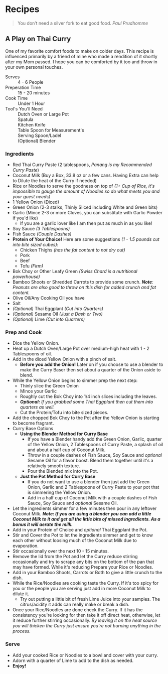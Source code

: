 # Recipes
> You don’t need a silver fork to eat good food. _Paul Prudhomme_

## A Play on Thai Curry

One of my favorite comfort foods to make on colder days. This recipe is influenced primarily by a friend of mine who made a rendition of it shortly after my Mom passed. I hope you can be comforted by it too and throw in your own personal touches.

<dl>
<dt>Serves</dt>
<dd>4 - 6 People</dd>
<dt>Preperation Time</dt>
<dd>15 - 20 minutes</dd>
<dt>Cook Time</dt>
<dd>Under 1 Hour</dd>
<dt>Tool's You'll Need</dt>
<dd>Dutch Oven or Large Pot</dd>
<dd>Spatula</dd>
<dd>Kitchen Knife</dd>
<dd>Table Spoon for Measurement's</dd>
<dd>Serving Spoon/Ladel</dd>
<dd>(Optional) Blender</dd>
</dl>

### Ingredients
- Red Thai Curry Paste (2 tablespoons, _Panang is my Recommended Curry Paste_)
- Coconut Milk (Buy a Box, 33.8 oz or a few cans. Having Extra can help to Dilute the heat of the Curry if needed)
- Rice or Noodles to serve the goodness on top of _(1+ Cup of Rice, it's impossible to gauge the amount of Noodles so do what meets you and your guest needs)_
- 1 Yellow Onion (Diced)
- Green Onion (2-3 stalks, Thinly Sliced including White and Green bits)
- Garlic (Mince 2-3 or more Cloves, you can substitute with Garlic Powder if you'd like)
  - If you are a garlic lover like I am then put as much in as you like!
- Soy Sauce _(3 Tablespoons)_
- Fish Sauce _(Couple Dashes)_
- **Protein of Your Choice!** Here are some suggestions _(1 - 1.5 pounds cut into bite sized cubes)_:
  - Chicken Thighs _(has the fat content to not dry out)_
  - Pork
  - Beef
  - Tofu _(Firm)_
- Bok Choy or Other Leafy Green _(Swiss Chard is a nutritional powerhouse)_
- Bamboo Shoots or Shredded Carrots to provide some crunch. _**Note**: Peanuts are also good to throw on this dish for added crunch and fat content._
- Olive Oil/Any Cooking Oil you have
- Salt
- _(Optional)_ Thai Eggplant _(Cut into Quarters)_
- _(Optional)_ Sesame Oil _(Just a Dash or Two)_
- _(Optional)_ Lime _(Cut into Quarters)_

### Prep and Cook
- Dice the Yellow Onion.
- Heat up a Dutch Oven/Large Pot over medium-high heat with 1 - 2 Tablespoons of oil.
- Add in the diced Yellow Onion with a pinch of salt.
  - **Before you add the Onion!** Later on if you choose to use a blender to make the Curry Baser then set about a quarter of the Onion aside to blend.
- While the Yellow Onion begins to simmer prep the next step:
  - Thinly slice the Green Onion
  - Mince your Garlic
  - Roughly cut the Bok Choy into 1/4 inch slices including the leaves.
  - _**Optional:** If you grabbed some Thai Eggplant then cut them into quarters as well._
  - Cut the Protein/Tofu into bite sized pieces.
- Add the chopped Bok Choy to the Pot after the Yellow Onion is starting to become fragrant.
- Curry Base Options
  - **Using the Blender Method for Curry Base**
    - If you have a Blender handy add the Green Onion, Garlic, quarter of the Yellow Onion, 2 Tablespoons of Curry Paste, a splash of oil and about a half cup of Coconut Milk.
    - Throw in a couple dashes of Fish Sauce, Soy Sauce and _optional_ Sesame Oil for a flavor boost. Blend them together until it's a relatively smooth texture.
    - Pour the Blended mix into the Pot.
  - **Just the Pot Method for Curry Base**
    - If you do not want to use a blender then just add the Green Onion, Garlic and 2 Tablespoons of Curry Paste to your pot that is simmering the Yellow Onion.
    - Add in a half cup of Coconut Milk with a couple dashes of Fish Sauce, Soy Sauce and _optional_ Sesame Oil.
- Let the ingredients simmer for a few minutes then pour in any leftover Coconut Milk. _**Note: If you are using a blender you can add a little Coconut Milk to it and get all the little bits of missed ingredients. As a bonus it will aerate the milk.**_
- Add in your Protein of Choice and _optional_ Thai Eggplant the Pot.
- Stir and Cover the Pot to let the ingredients simmer and get to know each other without loosing much of the Coconut Milk due to evaporation.
- Stir occasionally over the next 10 - 15 minutes.
- Remove the lid from the Pot and let the Curry reduce stirring occasionally and try to scrape any bits on the bottom of the pan that may have formed. While it's reducing Prepare your Rice or Noodles.
- Add in your Bamboo Shoots, Carrots or Both to give a little crunch to the dish.
- While the Rice/Noodles are cooking taste the Curry. If it's too spicy for you or the people you are serving just add in more Coconut Milk to dilute it.
  - Try out putting a little bit of fresh Lime Juice into your samples. The citrus/acidity it adds can really make or break a dish.
- Once your Rice/Noodles are done check the Curry. If it has the consistency you're looking for then take it off direct heat, otherwise, let it reduce further stirring occasionally. _By leaving it on the heat source you will thicken the Curry just ensure you're not burning anything in the process._

### Serve
- Add your cooked Rice or Noodles to a bowl and cover with your curry.
- Adorn with a quarter of Lime to add to the dish as needed.
- **Enjoy!**

